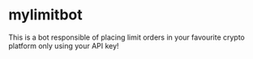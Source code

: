 # mylimitbot
This is a bot responsible of placing limit orders in your favourite crypto platform only using your API key!

